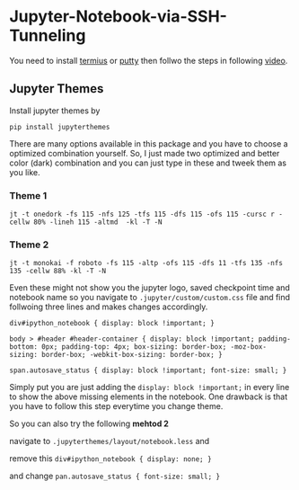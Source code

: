 # Jupyter-Notebook-via-SSH-Tunneling

You need to install [termius](https://www.termius.com/windows) or [putty](https://www.chiark.greenend.org.uk/~sgtatham/putty/latest.html) then follwo the steps in following [video](https://www.youtube.com/watch?v=RsLDwDCIDcM).


## Jupyter Themes
Install jupyter themes by

```
pip install jupyterthemes
```

There are many options available in this package and you have to choose a optimized combination yourself. So, I just made two optimized and better color (dark) combination and you can just type in these and tweek them as you like.

### Theme 1

```
jt -t onedork -fs 115 -nfs 125 -tfs 115 -dfs 115 -ofs 115 -cursc r -cellw 80% -lineh 115 -altmd  -kl -T -N
```

### Theme 2
```
jt -t monokai -f roboto -fs 115 -altp -ofs 115 -dfs 11 -tfs 135 -nfs 135 -cellw 88% -kl -T -N
```

Even these might not show you the jupyter logo, saved checkpoint time and notebook name so you navigate to `.jupyter/custom/custom.css` file and find follwoing three lines and makes changes accordingly.

```
div#ipython_notebook { display: block !important; }

body > #header #header-container { display: block !important; padding-bottom: 0px; padding-top: 4px; box-sizing: border-box; -moz-box-sizing: border-box; -webkit-box-sizing: border-box; }

span.autosave_status { display: block !important; font-size: small; }
```
Simply put you are just adding the `display: block !important;` in every line to show the above missing elements in the notebook.
One drawback is that you have to follow this step everytime  you change theme.

So you can also try the following **mehtod 2**

navigate to  `.jupyterthemes/layout/notebook.less` and

remove this
```div#ipython_notebook { display: none; }```

and change
```pan.autosave_status { font-size: small; }```

